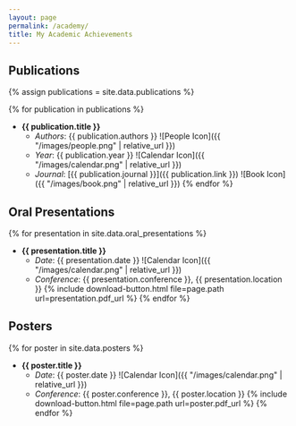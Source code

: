 ```yaml
---
layout: page
permalink: /academy/
title: My Academic Achievements
---
```


## Publications

{% assign publications = site.data.publications %}

{% for publication in publications %}
- **{{ publication.title }}**
  - *Authors*: {{ publication.authors }} ![People Icon]({{ "/images/people.png" | relative_url }})
  - *Year*: {{ publication.year }} ![Calendar Icon]({{ "/images/calendar.png" | relative_url }})
  - *Journal*: [{{ publication.journal }}]({{ publication.link }}) ![Book Icon]({{ "/images/book.png" | relative_url }})
{% endfor %}

## Oral Presentations

{% for presentation in site.data.oral_presentations %}
- **{{ presentation.title }}**
  - *Date*: {{ presentation.date }} ![Calendar Icon]({{ "/images/calendar.png" | relative_url }})
  - *Conference*: {{ presentation.conference }}, {{ presentation.location }}
  {% include download-button.html file=page.path url=presentation.pdf_url %}
{% endfor %}

## Posters

{% for poster in site.data.posters %}
- **{{ poster.title }}**
  - *Date*: {{ poster.date }} ![Calendar Icon]({{ "/images/calendar.png" | relative_url }})
  - *Conference*: {{ poster.conference }}, {{ poster.location }}
  {% include download-button.html file=page.path url=poster.pdf_url %}
{% endfor %}
